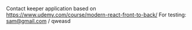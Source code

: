 Contact keeper application based on https://www.udemy.com/course/modern-react-front-to-back/
For testing: sam@gmail.com / qweasd
